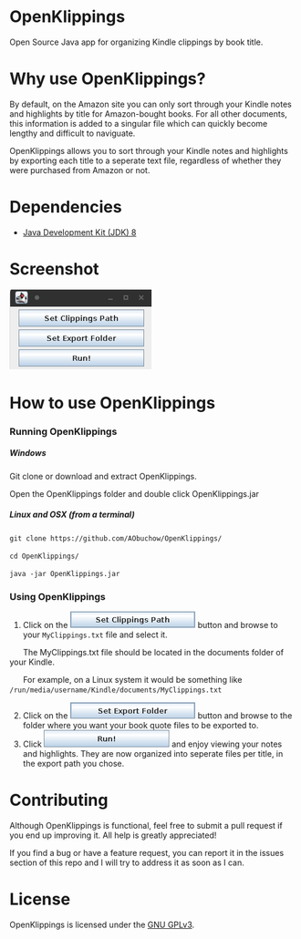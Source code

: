 # OpenKlippings

Open Source Java app for organizing Kindle clippings by book title.
# Why use OpenKlippings?
By default, on the Amazon site you can only sort through your Kindle notes and highlights by title for Amazon-bought books. For all other documents, this information is added to a singular file which can quickly become lengthy and difficult to naviguate.

OpenKlippings allows you to sort through your Kindle notes and highlights by exporting each title to a seperate text file, regardless of whether they were purchased from Amazon or not.

# Dependencies
- [Java Development Kit (JDK) 8](https://www.oracle.com/technetwork/java/javase/downloads/jdk8-downloads-2133151.html) 

# Screenshot
![image](Screenshot.png?raw=true "OpenKlippings Interface")

# How to use OpenKlippings

### Running OpenKlippings

##### Windows

Git clone or download and extract OpenKlippings.

Open the OpenKlippings folder and double click OpenKlippings.jar

##### Linux and OSX (from a terminal)

`git clone https://github.com/AObuchow/OpenKlippings/`

`cd OpenKlippings/`

`java -jar OpenKlippings.jar`

### Using OpenKlippings
1. Click on the ![image][Clippings File] button and browse to your `MyClippings.txt` file and select it. 

&nbsp;&nbsp;&nbsp;&nbsp;&nbsp;&nbsp;The MyClippings.txt file should be located in the documents folder of your Kindle.

&nbsp;&nbsp;&nbsp;&nbsp;&nbsp;&nbsp;For example, on a Linux system it would be something like `/run/media/username/Kindle/documents/MyClippings.txt`
  
2. Click on the ![image][Export Folder] button and browse to the folder where you want your book quote files to be exported to.
3. Click ![image][Run] and enjoy viewing your notes and highlights. They are now organized into seperate files per title, in the export path you chose.

[Clippings File]: SetClippingsPath.png?raw=true
[Export Folder]: SetExportFolder.png?raw=true
[Run]: RunButton.png?raw=true

# Contributing
Although OpenKlippings is functional,  feel free to submit a pull request if you end up improving it. All help is greatly appreciated!

If you find a bug or have a feature request, you can report it in the issues section of this repo and I will try to address it as soon as I can.

# License
OpenKlippings is licensed under the [GNU GPLv3](https://opensource.org/licenses/gpl-3.0.html).
